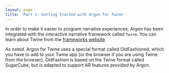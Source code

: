 ```yaml
---
layout: page
title: 'Part 1: Getting Started with Argon for Twine'
---
```


In order to make it easier to program narrative experiences, Argon has been integrated with the interactive narrative framework called `Twine`. You can learn about Twine from the [frameworks website](http://twinery.org)

As noted. Argon for Twine uses a special format called OldFashioned, which you have to add to your Twine app (or the browser if you are using Twine from the browser). OldFashion is based on the Twine format called SugarCube, but is adapted to support AR features provided by Argon.